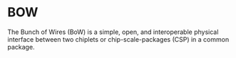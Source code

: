 # BOW
The Bunch of Wires (BoW) is a simple, open, and interoperable physical interface between two chiplets or chip-scale-packages (CSP) in a common package.
